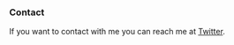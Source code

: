 
### Contact

If you want to contact with me you can reach me at [Twitter](https://www.twitter.com/eijgermanspeter).
